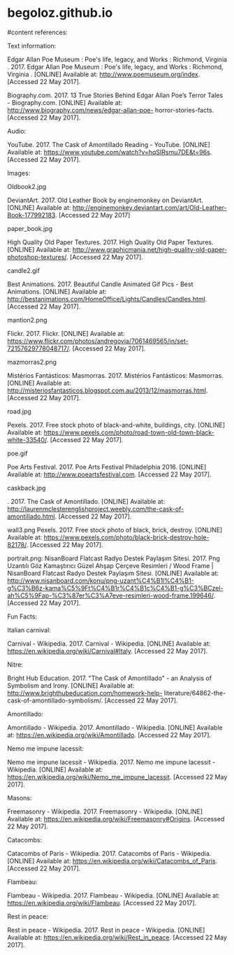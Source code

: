 # begoloz.github.io
#content references:


Text information:

Edgar Allan Poe Museum : Poe's life, legacy, and Works : Richmond, Virginia . 2017. Edgar 
Allan Poe Museum : Poe's life, legacy, and Works : Richmond, Virginia . [ONLINE] 
Available at: http://www.poemuseum.org/index. [Accessed 22 May 2017].

Biography.com. 2017. 13 True Stories Behind Edgar Allan Poe’s Terror Tales - 
Biography.com. [ONLINE] Available at: http://www.biography.com/news/edgar-allan-poe-
horror-stories-facts. [Accessed 22 May 2017].

Audio:

YouTube. 2017. The Cask of Amontillado Reading - YouTube. [ONLINE] Available at: 
https://www.youtube.com/watch?v=hqSIRsmu7DE&t=96s. [Accessed 22 May 2017].

Images:

Oldbook2.jpg

DeviantArt. 2017. Old Leather Book by enginemonkey on DeviantArt. [ONLINE] Available 
at: http://enginemonkey.deviantart.com/art/Old-Leather-Book-177992183. [Accessed 22 May 
2017]
 
paper_book.jpg 

High Quality Old Paper Textures. 2017. High Quality Old Paper Textures. [ONLINE] 
Available at: http://www.graphicmania.net/high-quality-old-paper-photoshop-textures/. 
[Accessed 22 May 2017].

candle2.gif

Best Animations. 2017. Beautiful Candle Animated Gif Pics - Best Animations. [ONLINE] 
Available at: http://bestanimations.com/HomeOffice/Lights/Candles/Candles.html. [Accessed 
22 May 2017].
 
 
mantion2.png

Flickr. 2017. Flickr. [ONLINE] Available at: 
https://www.flickr.com/photos/andregovia/7061469565/in/set-72157629778048717/. 
[Accessed 22 May 2017].
 

mazmorras2.png

Mistérios Fantásticos: Masmorras. 2017. Mistérios Fantásticos: Masmorras. [ONLINE] 
Available at: http://misteriosfantasticos.blogspot.com.au/2013/12/masmorras.html. [Accessed 
22 May 2017].

road.jpg

Pexels. 2017. Free stock photo of black-and-white, buildings, city. [ONLINE] Available 
at: https://www.pexels.com/photo/road-town-old-town-black-white-33540/. [Accessed 22 
May 2017].


poe.gif

Poe Arts Festival. 2017. Poe Arts Festival Philadelphia 2016. [ONLINE] Available at: 
http://www.poeartsfestival.com. [Accessed 22 May 2017].
 

caskback.jpg

. 2017. The Cask of Amontillado. [ONLINE] Available at: 
http://laurenmclesterenglishproject.weebly.com/the-cask-of-amontillado.html. [Accessed 22 
May 2017].

wall3.png
Pexels. 2017. Free stock photo of black, brick, destroy. [ONLINE] Available at: https://www.pexels.com/photo/black-brick-destroy-hole-82178/. [Accessed 22 May 2017].

portrait.png:
NisanBoard Flatcast Radyo Destek Paylaşım Sitesi. 2017. Png Uzantılı Göz Kamaştırıcı Güzel Ahşap Çerçeve Resimleri / Wood Frame | NisanBoard Flatcast Radyo Destek Paylaşım Sitesi. [ONLINE] Available at: http://www.nisanboard.com/konu/png-uzant%C4%B1l%C4%B1-g%C3%B6z-kama%C5%9Ft%C4%B1r%C4%B1c%C4%B1-g%C3%BCzel-ah%C5%9Fap-%C3%87er%C3%A7eve-resimleri-wood-frame.199646/. [Accessed 22 May 2017].

Fun Facts:

Italian carnival:

Carnival - Wikipedia. 2017. Carnival - Wikipedia. [ONLINE] Available at: 
https://en.wikipedia.org/wiki/Carnival#Italy. [Accessed 22 May 2017].
 

Nitre:

Bright Hub Education. 2017. "The Cask of Amontillado" - an Analysis of Symbolism and 
Irony. [ONLINE] Available at: http://www.brighthubeducation.com/homework-help-
literature/64862-the-cask-of-amontillado-symbolism/. [Accessed 22 May 2017].


Amontillado:

Amontillado - Wikipedia. 2017. Amontillado - Wikipedia. [ONLINE] Available at: 
https://en.wikipedia.org/wiki/Amontillado. [Accessed 22 May 2017].
 

Nemo me impune lacessit:

Nemo me impune lacessit - Wikipedia. 2017. Nemo me impune lacessit - Wikipedia. 
[ONLINE] Available at: https://en.wikipedia.org/wiki/Nemo_me_impune_lacessit. [Accessed 
22 May 2017].

Masons:

Freemasonry - Wikipedia. 2017. Freemasonry - Wikipedia. [ONLINE] Available at: 
https://en.wikipedia.org/wiki/Freemasonry#Origins. [Accessed 22 May 2017].

Catacombs:

Catacombs of Paris - Wikipedia. 2017. Catacombs of Paris - Wikipedia. [ONLINE] Available 
at: https://en.wikipedia.org/wiki/Catacombs_of_Paris. [Accessed 22 May 2017].

Flambeau:

Flambeau - Wikipedia. 2017. Flambeau - Wikipedia. [ONLINE] Available at: 
https://en.wikipedia.org/wiki/Flambeau. [Accessed 22 May 2017].

Rest in peace:

Rest in peace - Wikipedia. 2017. Rest in peace - Wikipedia. [ONLINE] Available at: 
https://en.wikipedia.org/wiki/Rest_in_peace. [Accessed 22 May 2017].
